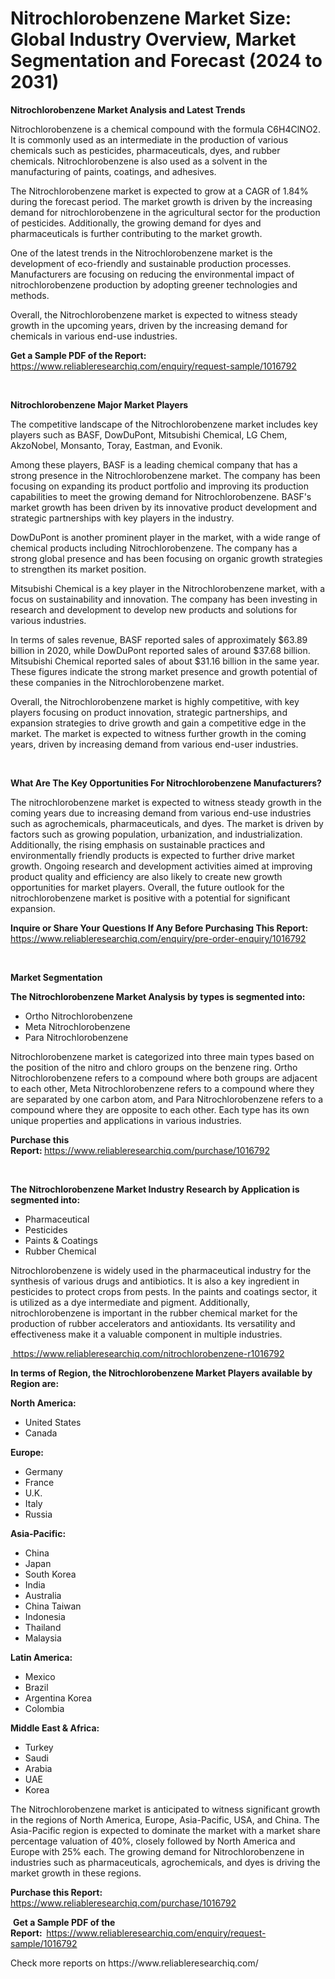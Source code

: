 <p><h1>Nitrochlorobenzene Market Size: Global Industry Overview, Market Segmentation and Forecast (2024 to 2031)</h1></p><p><strong>Nitrochlorobenzene Market Analysis and Latest Trends</strong></p>
<p><p>Nitrochlorobenzene is a chemical compound with the formula C6H4ClNO2. It is commonly used as an intermediate in the production of various chemicals such as pesticides, pharmaceuticals, dyes, and rubber chemicals. Nitrochlorobenzene is also used as a solvent in the manufacturing of paints, coatings, and adhesives.</p><p>The Nitrochlorobenzene market is expected to grow at a CAGR of 1.84% during the forecast period. The market growth is driven by the increasing demand for nitrochlorobenzene in the agricultural sector for the production of pesticides. Additionally, the growing demand for dyes and pharmaceuticals is further contributing to the market growth.</p><p>One of the latest trends in the Nitrochlorobenzene market is the development of eco-friendly and sustainable production processes. Manufacturers are focusing on reducing the environmental impact of nitrochlorobenzene production by adopting greener technologies and methods.</p><p>Overall, the Nitrochlorobenzene market is expected to witness steady growth in the upcoming years, driven by the increasing demand for chemicals in various end-use industries.</p></p>
<p><strong>Get a Sample PDF of the Report:&nbsp;</strong> <a href="https://www.reliableresearchiq.com/enquiry/request-sample/1016792">https://www.reliableresearchiq.com/enquiry/request-sample/1016792</a></p>
<p>&nbsp;</p>
<p><strong>Nitrochlorobenzene Major Market Players</strong></p>
<p><p>The competitive landscape of the Nitrochlorobenzene market includes key players such as BASF, DowDuPont, Mitsubishi Chemical, LG Chem, AkzoNobel, Monsanto, Toray, Eastman, and Evonik. </p><p>Among these players, BASF is a leading chemical company that has a strong presence in the Nitrochlorobenzene market. The company has been focusing on expanding its product portfolio and improving its production capabilities to meet the growing demand for Nitrochlorobenzene. BASF's market growth has been driven by its innovative product development and strategic partnerships with key players in the industry. </p><p>DowDuPont is another prominent player in the market, with a wide range of chemical products including Nitrochlorobenzene. The company has a strong global presence and has been focusing on organic growth strategies to strengthen its market position. </p><p>Mitsubishi Chemical is a key player in the Nitrochlorobenzene market, with a focus on sustainability and innovation. The company has been investing in research and development to develop new products and solutions for various industries.</p><p>In terms of sales revenue, BASF reported sales of approximately $63.89 billion in 2020, while DowDuPont reported sales of around $37.68 billion. Mitsubishi Chemical reported sales of about $31.16 billion in the same year. These figures indicate the strong market presence and growth potential of these companies in the Nitrochlorobenzene market.</p><p>Overall, the Nitrochlorobenzene market is highly competitive, with key players focusing on product innovation, strategic partnerships, and expansion strategies to drive growth and gain a competitive edge in the market. The market is expected to witness further growth in the coming years, driven by increasing demand from various end-user industries.</p></p>
<p>&nbsp;</p>
<p><strong>What Are The Key Opportunities For Nitrochlorobenzene Manufacturers?</strong></p>
<p><p>The nitrochlorobenzene market is expected to witness steady growth in the coming years due to increasing demand from various end-use industries such as agrochemicals, pharmaceuticals, and dyes. The market is driven by factors such as growing population, urbanization, and industrialization. Additionally, the rising emphasis on sustainable practices and environmentally friendly products is expected to further drive market growth. Ongoing research and development activities aimed at improving product quality and efficiency are also likely to create new growth opportunities for market players. Overall, the future outlook for the nitrochlorobenzene market is positive with a potential for significant expansion.</p></p>
<p><strong>Inquire or Share Your Questions If Any Before Purchasing This Report:</strong> <a href="https://www.reliableresearchiq.com/enquiry/pre-order-enquiry/1016792">https://www.reliableresearchiq.com/enquiry/pre-order-enquiry/1016792</a></p>
<p>&nbsp;</p>
<p><strong>Market Segmentation</strong></p>
<p><strong>The Nitrochlorobenzene Market Analysis by types is segmented into:</strong></p>
<p><ul><li>Ortho Nitrochlorobenzene</li><li>Meta Nitrochlorobenzene</li><li>Para Nitrochlorobenzene</li></ul></p>
<p><p>Nitrochlorobenzene market is categorized into three main types based on the position of the nitro and chloro groups on the benzene ring. Ortho Nitrochlorobenzene refers to a compound where both groups are adjacent to each other, Meta Nitrochlorobenzene refers to a compound where they are separated by one carbon atom, and Para Nitrochlorobenzene refers to a compound where they are opposite to each other. Each type has its own unique properties and applications in various industries.</p></p>
<p><strong>Purchase this Report:&nbsp;</strong><a href="https://www.reliableresearchiq.com/purchase/1016792">https://www.reliableresearchiq.com/purchase/1016792</a></p>
<p>&nbsp;</p>
<p><strong>The Nitrochlorobenzene Market Industry Research by Application is segmented into:</strong></p>
<p><ul><li>Pharmaceutical</li><li>Pesticides</li><li>Paints & Coatings</li><li>Rubber Chemical</li></ul></p>
<p><p>Nitrochlorobenzene is widely used in the pharmaceutical industry for the synthesis of various drugs and antibiotics. It is also a key ingredient in pesticides to protect crops from pests. In the paints and coatings sector, it is utilized as a dye intermediate and pigment. Additionally, nitrochlorobenzene is important in the rubber chemical market for the production of rubber accelerators and antioxidants. Its versatility and effectiveness make it a valuable component in multiple industries.</p></p>
<p><a href="https://www.reliableresearchiq.com/nitrochlorobenzene-r1016792">&nbsp;https://www.reliableresearchiq.com/nitrochlorobenzene-r1016792</a></p>
<p><strong>In terms of Region, the Nitrochlorobenzene Market Players available by Region are:</strong></p>
<p>
    <p> <strong> North America: </strong>
        <ul>
            <li>United States</li>
            <li>Canada</li>
        </ul>
        </p> 
    <p> <strong> Europe: </strong>
        <ul>
            <li>Germany</li>
            <li>France</li>
            <li>U.K.</li>
            <li>Italy</li>
            <li>Russia</li>
        </ul>
        </p> 
    <p> <strong> Asia-Pacific: </strong>
        <ul>
            <li>China</li>
            <li>Japan</li>
            <li>South Korea</li>
            <li>India</li>
            <li>Australia</li>
            <li>China Taiwan</li>
            <li>Indonesia</li>
            <li>Thailand</li>
            <li>Malaysia</li>
        </ul>
        </p> 
    <p> <strong> Latin America: </strong>
        <ul>
            <li>Mexico</li>
            <li>Brazil</li>
            <li>Argentina Korea</li>
            <li>Colombia</li>
        </ul>
        </p> 
    <p> <strong> Middle East & Africa: </strong>
        <ul>
            <li>Turkey</li>
            <li>Saudi</li>
            <li>Arabia</li>
            <li>UAE</li>
            <li>Korea</li>
        </ul>
    </p>
    </p>
<p><p>The Nitrochlorobenzene market is anticipated to witness significant growth in the regions of North America, Europe, Asia-Pacific, USA, and China. The Asia-Pacific region is expected to dominate the market with a market share percentage valuation of 40%, closely followed by North America and Europe with 25% each. The growing demand for Nitrochlorobenzene in industries such as pharmaceuticals, agrochemicals, and dyes is driving the market growth in these regions.</p></p>
<p><strong>Purchase this Report: </strong><a href="https://www.reliableresearchiq.com/purchase/1016792">https://www.reliableresearchiq.com/purchase/1016792</a></p>
<p>&nbsp;<strong>Get a Sample PDF of the Report:&nbsp;&nbsp;</strong><a href="https://www.reliableresearchiq.com/enquiry/request-sample/1016792">https://www.reliableresearchiq.com/enquiry/request-sample/1016792</a></p>
<p><strong></strong></p>
<p>Check more reports on https://www.reliableresearchiq.com/</p>